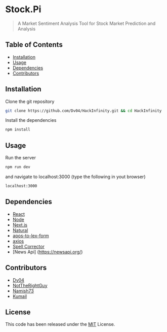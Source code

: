 # Stock.Pi

> A Market Sentiment Analysis Tool for Stock Market Prediction and Analysis

## Table of Contents

-   [Installation](#installation)
-   [Usage](#usage)
-   [Dependencies](#dependencies)
-   [Contributors](#contributors)

## Installation

Clone the git repository

```bash
git clone https://github.com/Dv04/HackInfinity.git && cd HackInfinity
```

Install the dependencies

```bash
npm install
```

## Usage

Run the server

```bash
npm run dev
```

and navigate to localhost:3000 (type the following in yout browser)

```bash
localhost:3000
```

## Dependencies

-   [React](https://reactjs.org/)
-   [Node](https://nodejs.org/en/)
-   [Next.js](https://nextjs.org/)
-   [Natural](https://www.npmjs.com/package/natural)
-   [apos-to-lex-form](https://www.npmjs.com/package/apos-to-lex-form)
-   [axios](https://www.npmjs.com/package/axios)
-   [Spell Corrector](https://www.npmjs.com/package/spellcorrector)
-   [News Api] (https://newsapi.org/)

## Contributors

-   [Dv04](https://github.com/Dv04/)
-   [NotTheRightGuy](https://github.com/nottherightguy/)
-   [Namish73](https://github.com/naimish73)
-   [Kumail](https://github.com/KUMAIL261103)

## License

This code has been released under the [MIT](https://opensource.org/licenses/MIT) License.
